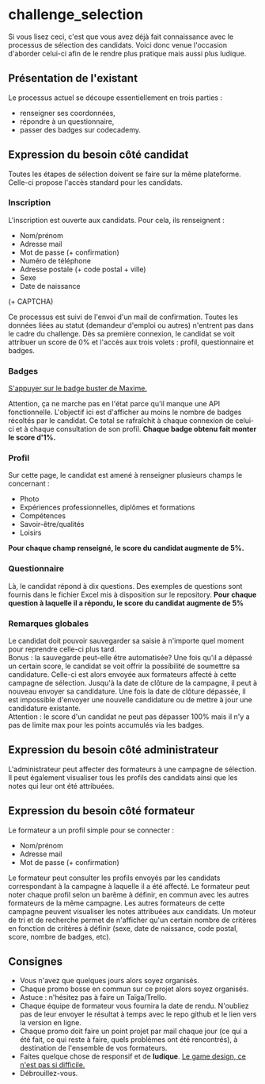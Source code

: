 # challenge_selection
Si vous lisez ceci, c'est que vous avez déjà fait connaissance avec le processus de sélection des candidats.
Voici donc venue l'occasion d'aborder celui-ci afin de le rendre plus pratique mais aussi plus ludique.

## Présentation de l'existant
Le processus actuel se découpe essentiellement en trois parties :
* renseigner ses coordonnées,
* répondre à un questionnaire,
* passer des badges sur codecademy.

## Expression du besoin côté candidat
Toutes les étapes de sélection doivent se faire sur la même plateforme.  
Celle-ci propose l'accès standard pour les candidats.

### Inscription
L'inscription est ouverte aux candidats. Pour cela, ils renseignent :
* Nom/prénom  
* Adresse mail  
* Mot de passe (+ confirmation)
* Numéro de téléphone  
* Adresse postale  (+ code postal + ville)
* Sexe
* Date de naissance

(+ CAPTCHA)

Ce processus est suivi de l'envoi d'un mail de confirmation.
Toutes les données liées au statut (demandeur d'emploi ou autres) n'entrent pas dans le cadre du challenge.
Dès sa première connexion, le candidat se voit attribuer un score de 0% et l'accès aux trois volets : profil, questionnaire et badges.

### Badges   
[S'appuyer sur le badge buster de Maxime.](https://github.com/MaximePawlakFr/badge-busters-front)

Attention, ça ne marche pas en l'état parce qu'il manque une API fonctionnelle.
L'objectif ici est d'afficher au moins le nombre de badges récoltés par le candidat. Ce total se rafraîchit à chaque connexion de celui-ci et à chaque consultation de son profil.
**Chaque badge obtenu fait monter le score d'1%.**

### Profil  
Sur cette page, le candidat est amené à renseigner plusieurs champs le concernant :
* Photo
* Expériences professionnelles, diplômes et formations
* Compétences
* Savoir-être/qualités
* Loisirs

**Pour chaque champ renseigné, le score du candidat augmente de 5%.**

### Questionnaire  
Là, le candidat répond à dix questions.
Des exemples de questions sont fournis dans le fichier Excel mis à disposition sur le repository.
**Pour chaque question à laquelle il a répondu, le score du candidat augmente de 5%**  

### Remarques globales  
Le candidat doit pouvoir sauvegarder sa saisie à n'importe quel moment pour reprendre celle-ci plus tard.   
Bonus : la sauvegarde peut-elle être automatisée?
Une fois qu'il a dépassé un certain score, le candidat se voit offrir la possibilité de soumettre sa candidature. Celle-ci est alors envoyée aux formateurs affecté à cette campagne de sélection.
Jusqu'à la date de clôture de la campagne, il peut à nouveau envoyer sa candidature.
Une fois la date de clôture dépassée, il est impossible d'envoyer une nouvelle candidature ou de mettre à jour une candidature existante.   
Attention : le score d'un candidat ne peut pas dépasser 100% mais il n'y a pas de limite max pour les points accumulés via les badges.

## Expression du besoin côté administrateur  
L'administrateur peut affecter des formateurs à une campagne de sélection.
Il peut également visualiser tous les profils des candidats ainsi que les notes qui leur ont été attribuées.  

## Expression du besoin côté formateur  
Le formateur a un profil simple pour se connecter :
* Nom/prénom  
* Adresse mail  
* Mot de passe (+ confirmation)

Le formateur peut consulter les profils envoyés par les candidats correspondant à la campagne à laquelle il a été affecté.
Le formateur peut noter chaque profil selon un barême à définir, en commun avec les autres formateurs de la même campagne.
Les autres formateurs de cette campagne peuvent visualiser les notes attribuées aux candidats.
Un moteur de tri et de recherche permet de n'afficher qu'un certain nombre de critères en fonction de critères à définir (sexe, date de naissance, code postal, score, nombre de badges, etc).

## Consignes  
* Vous n'avez que quelques jours alors soyez organisés.
* Chaque promo bosse en commun sur ce projet alors soyez organisés.
* Astuce : n'hésitez pas à faire un Taïga/Trello.
* Chaque équipe de formateur vous fournira la date de rendu. N'oubliez pas de leur envoyer le résultat à temps avec le repo github et le lien vers la version en ligne.
* Chaque promo doit faire un point projet par mail chaque jour (ce qui a été fait, ce qui reste à faire, quels problèmes ont été rencontrés), à destination de l'ensemble de vos formateurs.
* Faites quelque chose de responsif et de **ludique**. [Le game design, ce n'est pas si difficile.](https://github.com/SimplonSt-Gaudens/programme-web-dev/wiki/Semaine-10-:-game-design)
* Débrouillez-vous.
